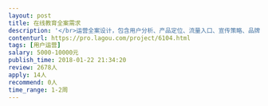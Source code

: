 ```yaml
---                
layout: post       
title: 在线教育全案需求           
description: '</br>运营全案设计，包含用户分析、产品定位、流量入口、宣传策略、品牌运营等。</br>'     
contenturl: https://pro.lagou.com/project/6104.html      
tags: [用户运营]            
salary: 5000-10000元          
publish_time: 2018-01-22 21:34:20         
review: 2678人                   
apply: 14人                   
recommend: 0人                   
time_range: 1-2周              
---                 
```

